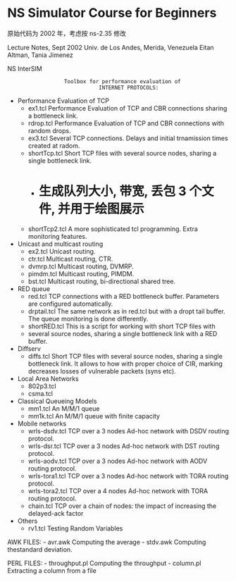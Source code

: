 # NS Simulator Course for Beginners  

原始代码为 2002 年，考虑按 ns-2.35 修改

 Lecture Notes, Sept 2002
                         Univ. de Los Andes,
                           Merida, Venezuela
                   Eitan Altman, Tania Jimenez

  NS InterSIM

                      Toolbox for performance evaluation of
                                 INTERNET PROTOCOLS:

* Performance Evaluation of TCP
    - ex1.tcl Performance Evaluation of TCP and CBR connections sharing a bottleneck link.
    - rdrop.tcl Performance Evaluation of TCP and CBR connections with random drops.
    - ex3.tcl Several TCP connections. Delays and initial trnamission times created at radom.
    - shortTcp.tcl Short TCP files with several source nodes, sharing a single bottleneck link.
      + # 生成队列大小, 带宽, 丢包 3 个文件, 并用于绘图展示
    - shortTcp2.tcl A more sophisticated tcl programming. Extra monitoring features.
* Unicast and multicast routing
    - ex2.tcl Unicast routing.
    - ctr.tcl Multicast routing, CTR.
    - dvmrp.tcl Multicast routing, DVMRP.
    - pimdm.tcl Multicast routing, PIMDM.
    - bst.tcl Multicast routing, bi-directional shared tree.
* RED queue
    - red.tcl TCP connections with a RED bottleneck buffer. Parameters are configured automatically.
    - drptail.tcl The same network as in red.tcl but with a dropt tail buffer. The queue monitoring is done differently.
    - shortRED.tcl This is a script for working with short TCP files with
    - several source nodes, sharing a single bottleneck link with a RED buffer.
* Diffserv
    - diffs.tcl Short TCP files with several source nodes, sharing a single bottleneck link. It allows to how with proper choice of CIR, marking decreases losses of vulnerable packets (syns etc).
* Local Area Networks
    - 802p3.tcl
    - csma.tcl
* Classical Queueing Models
    - mm1.tcl An M/M/1 queue
    - mm1k.tcl An M/M/1 queue with finite capacity
* Mobile networks
    - wrls-dsdv.tcl TCP over a 3 nodes Ad-hoc network with DSDV routing protocol.
    - wrls-dsr.tcl TCP over a 3 nodes Ad-hoc network with DST routing protocol.
    - wrls-aodv.tcl TCP over a 3 nodes Ad-hoc network with AODV routing protocol.
    - wrls-tora1.tcl TCP over a 3 nodes Ad-hoc network with TORA routing protocol.
    - wrls-tora2.tcl TCP over a 4 nodes Ad-hoc network with TORA routing protocol.
    - chain.tcl TCP over a chain of nodes: the impact of increasing the delayed-ack factor
* Others
    - rv1.tcl Testing Random Variables

AWK FILES:
    - avr.awk Computing the average
    - stdv.awk Computing thestandard deviation.

PERL FILES:
    - throughput.pl Computing the throughput
    - column.pl Extracting a column from a file
